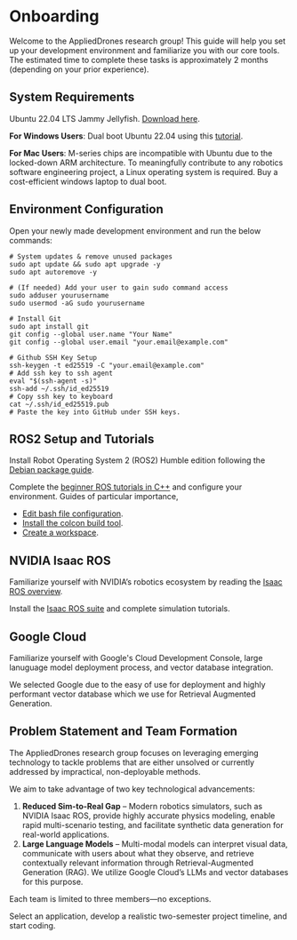 # Onboarding
Welcome to the AppliedDrones research group! This guide will help you set up your development environment and familiarize you with our core tools. The estimated time to complete these tasks is approximately 2 months (depending on your prior experience).

## System Requirements
Ubuntu 22.04 LTS Jammy Jellyfish. [Download here](https://releases.ubuntu.com/jammy/).

**For Windows Users**: Dual boot Ubuntu 22.04 using this [tutorial](https://youtu.be/uqZIp4ay-3s?si=UPz9LnIWTaNMuY79).

**For Mac Users**: M-series chips are incompatible with Ubuntu due to the locked-down ARM architecture. To meaningfully contribute to any robotics software engineering project, a Linux operating system is required. Buy a cost-efficient windows laptop to dual boot.

## Environment Configuration
Open your newly made development environment and run the below commands:
```
# System updates & remove unused packages
sudo apt update && sudo apt upgrade -y
sudo apt autoremove -y

# (If needed) Add your user to gain sudo command access
sudo adduser yourusername
sudo usermod -aG sudo yourusername

# Install Git
sudo apt install git
git config --global user.name "Your Name"
git config --global user.email "your.email@example.com"

# Github SSH Key Setup
ssh-keygen -t ed25519 -C "your.email@example.com"
# Add ssh key to ssh agent
eval "$(ssh-agent -s)"
ssh-add ~/.ssh/id_ed25519
# Copy ssh key to keyboard
cat ~/.ssh/id_ed25519.pub
# Paste the key into GitHub under SSH keys.
```
## ROS2 Setup and Tutorials
Install Robot Operating System 2 (ROS2) Humble edition following the [Debian package guide](https://docs.ros.org/en/humble/Installation/Ubuntu-Install-Debs.html).

Complete the [beginner ROS tutorials in C++](https://docs.ros.org/en/humble/Tutorials.html) and configure your environment. Guides of particular importance,
- [Edit bash file configuration](https://docs.ros.org/en/humble/Tutorials/Beginner-CLI-Tools/Configuring-ROS2-Environment.html).
- [Install the colcon build tool](https://docs.ros.org/en/humble/Tutorials/Beginner-Client-Libraries/Colcon-Tutorial.html).
- [Create a workspace](https://docs.ros.org/en/humble/Tutorials/Beginner-Client-Libraries/Creating-A-Workspace/Creating-A-Workspace.html).

## NVIDIA Isaac ROS
Familiarize yourself with NVIDIA’s robotics ecosystem by reading the [Isaac ROS overview](https://developer.nvidia.com/isaac/ros).

Install the [Isaac ROS suite](https://nvidia-isaac-ros.github.io/getting_started/) and complete simulation tutorials.

## Google Cloud
Familiarize yourself with Google's Cloud Development Console, large lanuguage model deployment process, and vector database integration.

We selected Google due to the easy of use for deployment and highly performant vector database which we use for Retrieval Augmented Generation.

## Problem Statement and Team Formation
The AppliedDrones research group focuses on leveraging emerging technology to tackle problems that are either unsolved or currently addressed by impractical, non-deployable methods.

We aim to take advantage of two key technological advancements:
1. **Reduced Sim-to-Real Gap** – Modern robotics simulators, such as NVIDIA Isaac ROS, provide highly accurate physics modeling, enable rapid multi-scenario testing, and facilitate synthetic data generation for real-world applications.
2. **Large Language Models** – Multi-modal models can interpret visual data, communicate with users about what they observe, and retrieve contextually relevant information through Retrieval-Augmented Generation (RAG). We utilize Google Cloud’s LLMs and vector databases for this purpose.

Each team is limited to three members—no exceptions.

Select an application, develop a realistic two-semester project timeline, and start coding.
